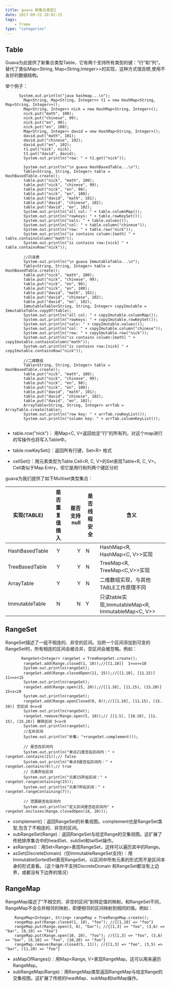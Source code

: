 ```yaml
---
title: guava 新集合类型2
date: 2017-09-22 20:02:15
tags:
    - frame
type: "categories"
---
```


## Table
Guava为此提供了新集合类型Table，它有两个支持所有类型的键：”行”和”列”。替代了类似Map<String, Map<String,Integer>>的实现，这种方式很丑陋,使用不友好的数据结构。

举个例子：

```
      System.out.println("java hashmap...\n");
		Map<String, Map<String, Integer>> t1 = new HashMap<String, Map<String, Integer>>();
		Map<String, Integer> nick = new HashMap<String, Integer>();
		nick.put("math", 100);
		nick.put("chinese", 99);
		nick.put("en", 98);
		nick.put("en", 100);
		Map<String, Integer> david = new HashMap<String, Integer>();
		david.put("math", 101);
		david.put("chinese", 102);
		david.put("en", 102);
		t1.put("nick", nick);
		t1.put("david", david);
		System.out.println("row: " + t1.get("nick"));

		System.out.println("\n guava HashBasedTable...\n");
		Table<String, String, Integer> table = HashBasedTable.create();
		table.put("nick", "math", 100);
		table.put("nick", "chinese", 99);
		table.put("nick", "en", 98);
		table.put("nick", "en", 100);
		table.put("david", "math", 101);
		table.put("david", "chinese", 102);
		table.put("david", "en", 102);
		System.out.println("all col: " + table.columnMap());
		System.out.println("rowkeys: " + table.rowKeySet());
		System.out.println("vals: " + table.values());
		System.out.println("col: " + table.column("chinese"));
		System.out.println("row: " + table.row("nick"));
		System.out.println("is contains column:[math] " +  table.containsColumn("math"));
		System.out.println("is contains row:[nick] " + table.containsRow("nick"));
		
		//只读表
		System.out.println("\n guava ImmutableTable...\n");
		Table<String, String, Integer> table = HashBasedTable.create();
		table.put("nick", "math", 100);
		table.put("nick", "chinese", 99);
		table.put("nick", "en", 98);
		table.put("nick", "en", 100);
		table.put("david", "math", 101);
		table.put("david", "chinese", 102);
		table.put("david", "en", 102);
		ImmutableTable<String, String, Integer> copyImutable = ImmutableTable.copyOf(table);
		System.out.println("all col: " + copyImutable.columnMap());
		System.out.println("rowkeys: " + copyImutable.rowKeySet());
		System.out.println("vals: " + copyImutable.values());
		System.out.println("col: " + copyImutable.column("chinese"));
		System.out.println("row: " + copyImutable.row("nick"));
		System.out.println("is contains column:[math] " + copyImutable.containsColumn("math"));
		System.out.println("is contains row:[nick] " + copyImutable.containsRow("nick"));
		
		//二维数组
		Table<String, String, Integer> table = HashBasedTable.create();
		table.put("nick", "math", 100);
		table.put("nick", "chinese", 99);
		table.put("nick", "en", 98);
		table.put("nick", "en", 100);
		table.put("david", "math", 101);
		table.put("david", "chinese", 102);
		table.put("david", "en", 102);
		ArrayTable<String, String, Integer> arrTab = ArrayTable.create(table);
		System.out.println("row key: " + arrTab.rowKeyList());
		System.out.println("column key: " + arrTab.columnKeyList());
		
```

-  table.row("nick")： 用Map\<C, V>返回给定”行”的所有列，对这个map进行的写操作也将写入Table中。
-  table.rowKeySet()：返回所有行键，Set\<R> 格式
 
- cellSet()：用元素类型为Table.Cell\<R, C, V>的Set表现Table\<R, C, V>。Cell类似于Map.Entry，但它是用行和列两个键区分的

guava为我们提供了如下Multiset类型集合：

| 实现(TABLE)           | 是否重复值插入           | 是否支持null  | 是否线程安全 | 含义         |
| ------------------|:-----------------------:| -----------:|------------| ---------    |
| HashBasedTable       | Y            | Y           |N           |HashMap<R, HashMap<C, V>>实现      |
| TreeBasedTable           | Y            | Y           |N          |TreeMap<R, TreeMap<C,V>>实现   |
| ArrayTable     | Y      | Y           |N          |二维数组实现，与其他TABLE工作原理不同 |
| ImmutableTable     | N      | N          |Y          |只读table实现,ImmutableMap<R, ImmutableMap<C, V>> |



## RangeSet
RangeSet描述了一组不相连的、非空的区间。当把一个区间添加到可变的RangeSet时，所有相连的区间会被合并，空区间会被忽略。例如：

```
	   RangeSet<Integer> rangeSet = TreeRangeSet.create();
		rangeSet.add(Range.closed(1, 10));//[[1‥10]]  1<=x<=10
		System.out.println(rangeSet);
		rangeSet.add(Range.closedOpen(11, 15));//[[1‥10], [11‥15)] 11<=x<15
		System.out.println(rangeSet);
		rangeSet.add(Range.open(15, 20));//[[1‥10], [11‥15), (15‥20)] 15<x<20
		System.out.println(rangeSet);
		rangeSet.add(Range.openClosed(0, 0));//[[1‥10], [11‥15), (15‥20)] 空区间 0<x<0
		System.out.println(rangeSet);
		rangeSet.remove(Range.open(5, 10));// [[1‥5], [10‥10], [11‥15), (15‥20)] 移除区间 5<x<9
		System.out.println(rangeSet);
		//互补区间
		System.out.println("补集: "+rangeSet.complement());

		// 是否在区间内
		System.out.println("单点21是否在区间内：" + rangeSet.contains(21));// false
		System.out.println("单点9是否在区间内：" + rangeSet.contains(9));// true
		// 元素所在区间
		System.out.println("元素15所在区间：" + rangeSet.rangeContaining(15));
		System.out.println("元素7所在区间：" + rangeSet.rangeContaining(7));

		// 范围是否在区间内
		System.out.println("定义区间是否在区间内" + rangeSet.encloses(Range.closedOpen(18, 20)));
```


-  complement()：返回RangeSet的补集视图。complement也是RangeSet类型,包含了不相连的、非空的区间。
-  subRangeSet(Range<C>)：返回RangeSet与给定Range的交集视图。这扩展了传统排序集合中的headSet、subSet和tailSet操作。
-  asRanges()：用Set<Range<C>>表现RangeSet，这样可以遍历其中的Range。
-  asSet(DiscreteDomain<C>)（仅ImmutableRangeSet支持）：用ImmutableSortedSet<C>表现RangeSet，以区间中所有元素的形式而不是区间本身的形式查看。（这个操作不支持DiscreteDomain 和RangeSet都没有上边界，或都没有下边界的情况）


## RangeMap

RangeMap描述了”不相交的、非空的区间”到特定值的映射。和RangeSet不同，RangeMap不会合并相邻的映射，即便相邻的区间映射到相同的值。例如：

```
	RangeMap<Integer, String> rangeMap = TreeRangeMap.create();
	rangeMap.put(Range.closed(1, 10), "foo"); //{[1,10] => "foo"}
	rangeMap.put(Range.open(3, 6), "bar"); //{[1,3] => "foo", (3,6) => "bar", [6,10] => "foo"}
	rangeMap.put(Range.open(10, 20), "foo"); //{[1,3] => "foo", (3,6) => "bar", [6,10] => "foo", (10,20) => "foo"}
	rangeMap.remove(Range.closed(5, 11)); //{[1,3] => "foo", (3,5) => "bar", (11,20) => "foo"}

```

- asMapOfRanges()：用Map<Range<K>, V>表现RangeMap。这可以用来遍历RangeMap。
- subRangeMap(Range<K>)：用RangeMap类型返回RangeMap与给定Range的交集视图。这扩展了传统的headMap、subMap和tailMap操作。